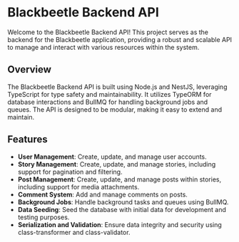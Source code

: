 # Blackbeetle Backend API

Welcome to the Blackbeetle Backend API! This project serves as the backend for the Blackbeetle application, providing a robust and scalable API to manage and interact with various resources within the system.

## Overview

The Blackbeetle Backend API is built using Node.js and NestJS, leveraging TypeScript for type safety and maintainability. It utilizes TypeORM for database interactions and BullMQ for handling background jobs and queues. The API is designed to be modular, making it easy to extend and maintain.

## Features

- **User Management**: Create, update, and manage user accounts.
- **Story Management**: Create, update, and manage stories, including support for pagination and filtering.
- **Post Management**: Create, update, and manage posts within stories, including support for media attachments.
- **Comment System**: Add and manage comments on posts.
- **Background Jobs**: Handle background tasks and queues using BullMQ.
- **Data Seeding**: Seed the database with initial data for development and testing purposes.
- **Serialization and Validation**: Ensure data integrity and security using class-transformer and class-validator.

